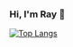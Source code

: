 ### Hi, I'm Ray 👋
[![Top Langs](https://github-readme-stats.vercel.app/api/top-langs/?username=R4y1237&exclude_repo=MyStuff)](https://github.com/anuraghazra/github-readme-stats)
<!--
**R4y1237/R4y1237** is a ✨ _special_ ✨ repository because its `README.md` (this file) appears on your GitHub profile.

Here are some ideas to get you started:

- 🔭 I’m currently working on ...
- 🌱 I’m currently learning ...
- 👯 I’m looking to collaborate on ...
- 🤔 I’m looking for help with ...
- 💬 Ask me about ...
- 📫 How to reach me: ...
- 😄 Pronouns: ...
- ⚡ Fun fact: ...
-->
